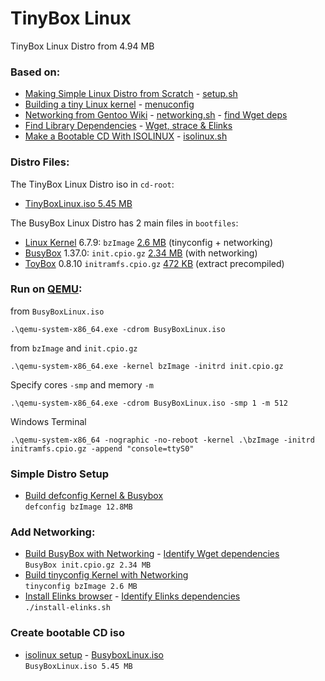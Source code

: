 # TinyBox Linux

TinyBox Linux Distro from 4.94 MB

### Based on:

* [Making Simple Linux Distro from Scratch](https://www.youtube.com/watch?v=QlzoegSuIzg) - [setup.sh](https://github.com/EN10/BusyBoxLinux/blob/main/setup.sh)
* [Building a tiny Linux kernel](https://weeraman.com/building-a-tiny-linux-kernel-8c07579ae79d) - [menuconfig](https://github.com/EN10/BusyBoxLinux/blob/main/tinymenuconfig.md) 
* [Networking from Gentoo Wiki](https://wiki.gentoo.org/wiki/Custom_Initramfs#Networking) - [networking.sh](https://github.com/EN10/BusyBoxLinux/blob/main/networking.sh) - [find Wget deps](https://github.com/EN10/BusyBoxLinux/blob/main/lib/wget/wget-libs.sh)    
* [Find Library Dependencies](https://unix.stackexchange.com/questions/120015/how-to-find-out-the-dynamic-libraries-executables-loads-when-run) - [Wget, strace & Elinks](https://github.com/EN10/BusyBoxLinux/tree/main/lib)  
* [Make a Bootable CD With ISOLINUX](https://wiki.syslinux.org/wiki/index.php?title=ISOLINUX) - [isolinux.sh](https://github.com/EN10/BusyBoxLinux/blob/main/cd-root/isolinux.sh)

### Distro Files:

The TinyBox Linux Distro iso in `cd-root`:  
* [TinyBoxLinux.iso 5.45 MB](https://github.com/EN10/BusyBoxLinux/blob/main/cd-root/BusyBoxLinux.iso)  

The BusyBox Linux Distro has 2 main files in `bootfiles`:

* [Linux Kernel](https://www.kernel.org) 6.7.9: `bzImage` [2.6 MB](https://github.com/EN10/BusyBoxLinux/blob/main/bootfiles/bzImage) (tinyconfig + networking)
* [BusyBox](https://busybox.net) 1.37.0: `init.cpio.gz` [2.34 MB](https://github.com/EN10/BusyBoxLinux/blob/main/bootfiles/init.cpio.gz) (with networking)
* [ToyBox](https://github.com/EN10/TinyBoxLinux/blob/main/toybox.md) 0.8.10 `initramfs.cpio.gz` [472 KB](https://landley.net/toybox/downloads/binaries/mkroot/latest/x86_64.tgz) (extract precompiled)


### Run on [QEMU](https://www.qemu.org):
from `BusyBoxLinux.iso`
```
.\qemu-system-x86_64.exe -cdrom BusyBoxLinux.iso
```
from `bzImage` and `init.cpio.gz`
```
.\qemu-system-x86_64.exe -kernel bzImage -initrd init.cpio.gz
```
Specify cores `-smp` and memory `-m`
```
.\qemu-system-x86_64.exe -cdrom BusyBoxLinux.iso -smp 1 -m 512
```
Windows Terminal
```
.\qemu-system-x86_64 -nographic -no-reboot -kernel .\bzImage -initrd initramfs.cpio.gz -append "console=ttyS0"
```
### Simple Distro Setup
* [Build defconfig Kernel & Busybox](https://github.com/EN10/BusyBoxLinux/blob/main/setup.sh)    
`defconfig bzImage 12.8MB`
### Add Networking:
* [Build BusyBox with Networking](https://github.com/EN10/BusyBoxLinux/blob/main/networking.sh) - [Identify Wget dependencies](https://github.com/EN10/BusyBoxLinux/blob/main/lib/wget/wget-libs.sh)    
`BusyBox init.cpio.gz 2.34 MB`
* [Build tinyconfig Kernel with Networking](https://github.com/EN10/BusyBoxLinux/blob/main/tinymenuconfig.md)    
`tinyconfig bzImage 2.6 MB`
* [Install Elinks browser](https://github.com/EN10/BusyBoxLinux/blob/main/bootfiles/install-elinks.sh) - [Identify Elinks dependencies](https://github.com/EN10/BusyBoxLinux/blob/main/lib/elinks/elinks.sh)  
`./install-elinks.sh`
### Create bootable CD iso
* [isolinux setup](https://github.com/EN10/BusyBoxLinux/blob/main/cd-root/isolinux.sh) - [BusyboxLinux.iso](https://github.com/EN10/BusyBoxLinux/blob/main/cd-root/BusyBoxLinux.iso)    
`BusyBoxLinux.iso 5.45 MB`
